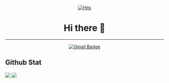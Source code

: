 <div align=center>

[![Hits](https://hits.seeyoufarm.com/api/count/incr/badge.svg?url=https%3A%2F%2Fgithub.com%2FS2Domingo&count_bg=%23E3E3E3&title_bg=%23555555&icon=apachespark.svg&icon_color=%23FFD300&title=hits&edge_flat=false)](https://hits.seeyoufarm.com)

</div>


<div align=center>

# Hi there 👋
---
  
[![Gmail Badge](https://img.shields.io/badge/Gmail-d14836?style=flat-square&logo=Gmail&logoColor=white&link=mailto:jgim7357@gmail.com)](mailto:jgim7357@gmail.com)
  
</div> 

## Github Stat

<img align="center" src="https://github-readme-stats.vercel.app/api/?username=s2domingo" />
  
<img align="center" src="https://github-readme-stats.vercel.app/api/top-langs/?username=s2domingo&layout=compact&langs_count=10" />


  




<!--
**S2Domingo/S2Domingo** is a ✨ _special_ ✨ repository because its `README.md` (this file) appears on your GitHub profile.

Here are some ideas to get you started:

- 🔭 I’m currently working on ...
- 🌱 I’m currently learning ...
- 👯 I’m looking to collaborate on ...
- 🤔 I’m looking for help with ...
- 💬 Ask me about ...
- 📫 How to reach me: ...
- 😄 Pronouns: ...
- ⚡ Fun fact: ...
-->
